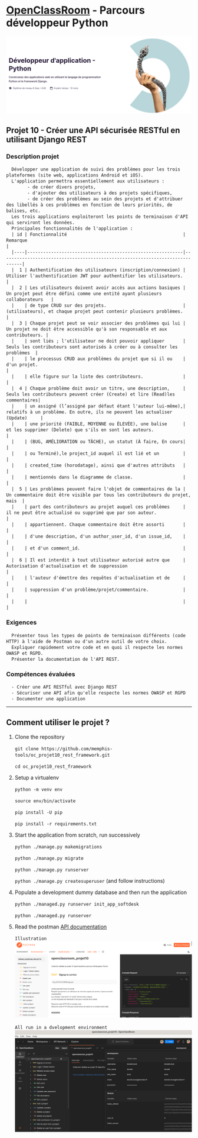 # [OpenClassRoom](https://openclassrooms.com/) - Parcours développeur Python
![Screenshot](oc_parcours_dev_python.png)
## Projet 10 - Créer une API sécurisée RESTful en utilisant Django REST

### Description projet
      Développer une application de suivi des problèmes pour les trois plateformes (site web, applications Android et iOS).
      L'application permettra essentiellement aux utilisateurs :
            - de créer divers projets, 
            - d'ajouter des utilisateurs à des projets spécifiques, 
            - de créer des problèmes au sein des projets et d'attribuer des libellés à ces problèmes en fonction de leurs priorités, de balises, etc.
      Les trois applications exploiteront les points de terminaison d'API qui serviront les données.
      Principales fonctionnalités de l'application :
      | id | Fonctionnalité                                            | Remarque                                                                     |
      |----|-----------------------------------------------------------|------------------------------------------------------------------------------|
      |  1 | Authentification des utilisateurs (inscription/connexion) | Utiliser l'authentification JWT pour authentifier les utilisateurs.          |
      |  2 | Les utilisateurs doivent avoir accès aux actions basiques | Un projet peut être défini comme une entité ayant plusieurs collaborateurs   |
      |    | de type CRUD sur des projets.                             |  (utilisateurs), et chaque projet peut contenir plusieurs problèmes.         |
      |  3 | Chaque projet peut se voir associer des problèmes qui lui | Un projet ne doit être accessible qu'à son responsable et aux contributeurs. |
      |    | sont liés ; l'utilisateur ne doit pouvoir appliquer       | Seuls les contributeurs sont autorisés à créer ou à consulter les problèmes  |
      |    | le processus CRUD aux problèmes du projet que si il ou    | d'un projet.                                                                 |
      |    | elle figure sur la liste des contributeurs.               |                                                                              |
      |  4 | Chaque problème doit avoir un titre, une description,     | Seuls les contributeurs peuvent créer (Create) et lire (Read)les commentaires| 
      |    | un assigné (l’assigné par défaut étant l'auteur lui-même),| relatifs à un problème. En outre, ils ne peuvent les actualiser (Update)     |
      |    | une priorité (FAIBLE, MOYENNE ou ÉLEVÉE), une balise      | et les supprimer (Delete) que s'ils en sont les auteurs.                     |
      |    | (BUG, AMÉLIORATION ou TÂCHE), un statut (À faire, En cours|                                                                              |
      |    | ou Terminé),le project_id auquel il est lié et un         |                                                                              |
      |    | created_time (horodatage), ainsi que d'autres attributs   |                                                                              |
      |    | mentionnés dans le diagramme de classe.                   |                                                                              |
      |  5 | Les problèmes peuvent faire l'objet de commentaires de la | Un commentaire doit être visible par tous les contributeurs du projet, mais  |
      |    | part des contributeurs au projet auquel ces problèmes     | il ne peut être actualisé ou supprimé que par son auteur.                    |
      |    | appartiennent. Chaque commentaire doit être assorti       |                                                                              |
      |    | d'une description, d'un author_user_id, d'un issue_id,    |                                                                              |
      |    | et d'un comment_id.                                       |                                                                              |
      |  6 | Il est interdit à tout utilisateur autorisé autre que     | Autorisation d'actualisation et de suppression                               |
      |    | l'auteur d'émettre des requêtes d'actualisation et de     |                                                                              |
      |    | suppression d'un problème/projet/commentaire.             |                                                                              |
      |    |                                                           |                                                                              |
      
### Exigences
      Présenter tous les types de points de terminaison différents (code HTTP) à l'aide de Postman ou d'un autre outil de votre choix.
      Expliquer rapidement votre code et en quoi il respecte les normes OWASP et RGPD.
      Présenter la documentation de l'API REST.

### Compétences évaluées
      - Créer une API RESTful avec Django REST
      - Sécuriser une API afin qu'elle respecte les normes OWASP et RGPD
      - Documenter une application
      
---

## Comment utiliser le projet ?
1. Clone the repository

      `git clone https://github.com/memphis-tools/oc_projet10_rest_framework.git`

      `cd oc_projet10_rest_framework`

2. Setup a virtualenv

      `python -m venv env`

      `source env/bin/activate`

      `pip install -U pip`

      `pip install -r requirements.txt`
      
3. Start the application from scratch, run successively

      `python ./manage.py makemigrations`

      `python ./manage.py migrate`

      `python ./manage.py runserver`

      `python ./manage.py createsuperuser` (and follow instructions)

5. Populate a development dummy database and then run the application

      `python ./managed.py runserver init_app_softdesk`

      `python ./managed.py runserver`

6. Read the postman [API documentation](https://documenter.getpostman.com/view/24090419/2s93sc4sWt)

      `Illustration`
![Screenshot](oc_projet10_postman_doc.png)

      `All run in a dvelopment environment`
![Screenshot](oc_projet10_postman_env_development.png)



